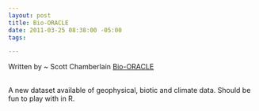 ```yaml
--- 
layout: post
title: Bio-ORACLE
date: 2011-03-25 08:38:00 -05:00
tags: 

---
```


Written by ~ Scott Chamberlain
<a href="http://www.oracle.ugent.be/index.html">Bio-ORACLE</a><div><br /></div><div>A new dataset available of geophysical, biotic and climate data. Should be fun to play with in R. </div>
